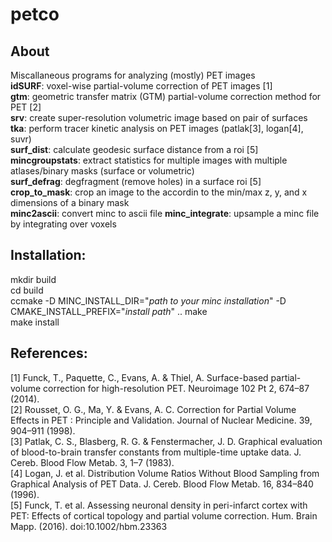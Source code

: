 # petco  
## About  
Miscallaneous programs for analyzing (mostly) PET images  
**idSURF**: voxel-wise partial-volume correction of PET images [1]  
**gtm**: geometric transfer matrix (GTM) partial-volume correction method for PET [2]  
**srv**: create super-resolution volumetric image based on pair of surfaces  
**tka**: perform tracer kinetic analysis on PET images (patlak[3], logan[4], suvr)   
**surf_dist**: calculate geodesic surface distance from a roi [5]  
**mincgroupstats**: extract statistics for multiple images with multiple atlases/binary masks (surface or volumetric)  
**surf_defrag**: degfragment (remove holes) in a surface roi [5]  
**crop_to_mask**: crop an image to the accordin to the min/max z, y, and x dimensions of a binary mask  
**minc2ascii**: convert minc to ascii file 
**minc_integrate**: upsample a minc file by integrating over voxels  

## Installation:  
mkdir build  
cd build   
ccmake -D MINC_INSTALL_DIR="*path to your minc installation*" -D CMAKE_INSTALL_PREFIX="*install path*" .. 
make  
make install  

## References:
[1] Funck, T., Paquette, C., Evans, A. & Thiel, A. Surface-based partial-volume correction for high-resolution PET. Neuroimage 102 Pt 2, 674–87 (2014).  
[2] Rousset, O. G., Ma, Y. & Evans, A. C. Correction for Partial Volume Effects in PET : Principle and Validation. Journal of Nuclear Medicine. 39, 904–911 (1998).  
[3] Patlak, C. S., Blasberg, R. G. & Fenstermacher, J. D. Graphical evaluation of blood-to-brain transfer constants from multiple-time uptake data. J. Cereb. Blood Flow Metab. 3, 1–7 (1983).  
[4] Logan, J. et al. Distribution Volume Ratios Without Blood Sampling from Graphical Analysis of PET Data. J. Cereb. Blood Flow Metab. 16, 834–840 (1996).  
[5] Funck, T. et al. Assessing neuronal density in peri-infarct cortex with PET: Effects of cortical topology and partial volume correction. Hum. Brain Mapp. (2016). doi:10.1002/hbm.23363  
